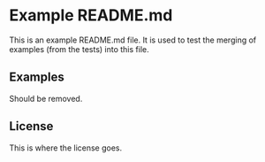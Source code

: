 # Example README.md

This is an example README.md file. It is used to test the merging of
examples (from the tests) into this file.

## Examples

<!-- #EXAMPLES_START -->

Should be removed.

<!-- #EXAMPLES_END -->

## License

This is where the license goes.

